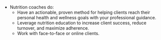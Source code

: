 + Nutrition coaches do:
  + Have an actionable, proven method for helping clients reach their personal health and wellness goals with your professional guidance.
  + Leverage nutrition education to increase client success, reduce turnover, and maximize adherence.
  + Work with face-to-face or online clients.